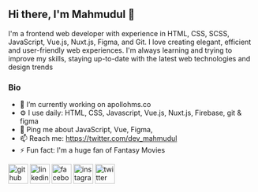 ## Hi there, I'm Mahmudul 👋


I'm a frontend web developer with experience in HTML, CSS, SCSS, JavaScript, Vue.js, Nuxt.js, Figma, and Git. I love creating elegant, efficient and user-friendly web experiences. I'm always learning and trying to improve my skills, staying up-to-date with the latest web technologies and design trends


### Bio
- 🔭 I’m currently working on apollohms.co
- ⚙️ I use daily: HTML, CSS, Javascript, Vue.js, Nuxt.js, Firebase, git & figma
- 💬 Ping me about JavaScript, Vue, Figma, 
- 📫 Reach me: https://twitter.com/dev_mahmudul
- ⚡ Fun fact: I'm a huge fan of Fantasy Movies
  


[<img src='https://cdn.jsdelivr.net/npm/simple-icons@3.0.1/icons/github.svg' alt='github' height='40'>](https://github.com/mahmudul1149)  [<img src='https://cdn.jsdelivr.net/npm/simple-icons@3.0.1/icons/linkedin.svg' alt='linkedin' height='40'>](https://www.linkedin.com/in/md-mahmudul-islam01//)  [<img src='https://cdn.jsdelivr.net/npm/simple-icons@3.0.1/icons/facebook.svg' alt='facebook' height='40'>](https://www.facebook.com/md.mahmudul.islam.49/)  [<img src='https://cdn.jsdelivr.net/npm/simple-icons@3.0.1/icons/instagram.svg' alt='instagram' height='40'>](https://www.instagram.com/mdmahmudul.islam.1//)  [<img src='https://cdn.jsdelivr.net/npm/simple-icons@3.0.1/icons/twitter.svg' alt='twitter' height='40'>](https://twitter.com/dev_mahmudul)    

